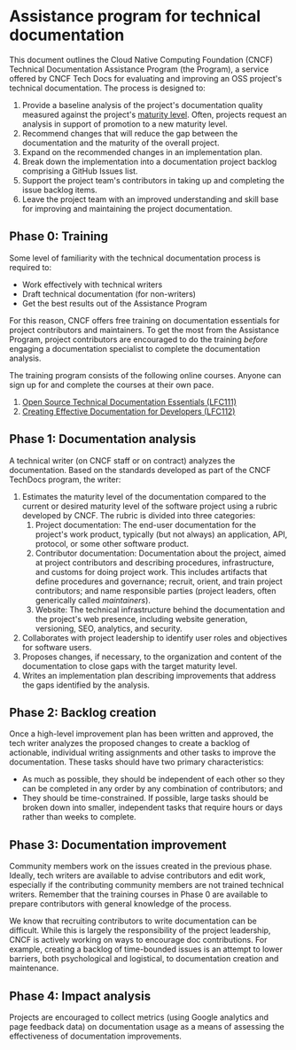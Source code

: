 # Assistance program for technical documentation

This document outlines the Cloud Native Computing Foundation (CNCF) Technical Documentation Assistance Program (the Program), a service offered by CNCF Tech Docs for evaluating and improving an OSS project's technical documentation. The process is designed to:

1. Provide a baseline analysis of the project's documentation quality measured against the project's [maturity level](analysis/criteria.md). Often, projects request an analysis in support of promotion to a new maturity level.
1. Recommend changes that will reduce the gap between the documentation and the maturity of the overall project.
1. Expand on the recommended changes in an implementation plan.
1. Break down the implementation into a documentation project backlog comprising a GitHub Issues list.
1. Support the project team's contributors in taking up and completing the issue backlog items.
1. Leave the project team with an improved understanding and skill base for improving and maintaining the project documentation.

## Phase 0: Training

Some level of familiarity with the technical documentation process is required to:

- Work effectively with technical writers
- Draft technical documentation (for non-writers)
- Get the best results out of the Assistance Program

For this reason, CNCF offers free training on documentation essentials for project contributors and maintainers. To get the most from the Assistance Program, project contributors are encouraged to do the training *before* engaging a documentation specialist to complete the documentation analysis.

The training program consists of the following online courses. Anyone can sign up for and complete the courses at their own pace.

1. [Open Source Technical Documentation Essentials (LFC111)](https://training.linuxfoundation.org/training/open-source-technical-documentation-essentials-lfc111/)
1. [Creating Effective Documentation for Developers (LFC112)](https://training.linuxfoundation.org/training/creating-effective-documentation-for-developers-lfc112/)

## Phase 1: Documentation analysis

A technical writer (on CNCF staff or on contract) analyzes the documentation. Based on the standards developed as part of the CNCF TechDocs program, the writer:

1. Estimates the maturity level of the documentation compared to the current or desired maturity level of the software project using a rubric developed by CNCF. The rubric is divided into three categories:
    1. Project documentation: The end-user documentation for the project's work product, typically (but not always) an application, API, protocol, or some other software product.
    1. Contributor documentation: Documentation about the project, aimed at project contributors and describing procedures, infrastructure, and customs for doing project work. This includes artifacts that define procedures and governance; recruit, orient, and train project contributors; and name responsible parties (project leaders, often generically called *maintainers*).
    1. Website: The technical infrastructure behind the documentation and the project's web presence, including website generation, versioning, SEO, analytics, and security.
1. Collaborates with project leadership to identify user roles and objectives for software users.
1. Proposes changes, if necessary, to the organization and content of the documentation to close gaps with the target maturity level.
1. Writes an implementation plan describing improvements that address the gaps identified by the analysis.

## Phase 2: Backlog creation

Once a high-level improvement plan has been written and approved, the tech writer analyzes the proposed changes to create a backlog of actionable, individual writing assignments and other tasks to improve the documentation. These tasks should have two primary characteristics:
- As much as possible, they should be independent of each other so they can be completed in any order by any combination of contributors; and
- They should be time-constrained. If possible, large tasks should be broken down into smaller, independent tasks that require hours or days rather than weeks to complete.

## Phase 3: Documentation improvement

Community members work on the issues created in the previous phase. Ideally, tech writers are available to advise contributors and edit work, especially if the contributing community members are not trained technical writers. Remember that the training courses in Phase 0 are available to prepare contributors with general knowledge of the process.

We know that recruiting contributors to write documentation can be difficult. While this is largely the responsibility of the project leadership, CNCF is actively working on ways to encourage doc contributions. For example, creating a backlog of time-bounded issues is an attempt to lower barriers, both psychological and logistical, to documentation creation and maintenance.

## Phase 4: Impact analysis

Projects are encouraged to collect metrics (using Google analytics and page feedback data) on documentation usage as a means of assessing the effectiveness of documentation improvements.
